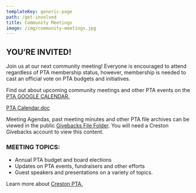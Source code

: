 ```yaml
---
templateKey: generic-page
path: /get-involved
title: Community Meetings
image: /img/community-meetings.jpg
---
```

## YOU’RE INVITED!

Join us at our next community meeting! Everyone is encouraged to attend regardless of PTA membership status, however, membership is needed to cast an official vote on PTA budgets and initiatives.

Find out about upcoming community meetings and other PTA events on the [PTA GOOGLE CALENDAR.](https://calendar.google.com/calendar/u/0/r?cid=c_5u0l6o2gc3gsf7b0ej5cup6gps@group.calendar.google.com)

[PTA Calendar.doc](https://docs.google.com/document/d/1qIB7OYtvODxUKUTlahM98hdTlmCVF44pMNs0r__a1K4/edit?usp=sharing)

Meeting Agendas, past meeting minutes and other PTA file archives can be viewed in the public [Givebacks File Folder](https://creston.memberhub.com/files/2023-2024%20General%20Meeting%20Docs). You will need a Creston Givebacks account to view this content.

### MEETING TOPICS:

* Annual PTA budget and board elections
* Updates on PTA events, fundraisers and other efforts
* Guest speakers and presentations on a variety of topics.

Learn more about [Creston PTA.](https://inquisitive-lolly-d1ee77.netlify.app/admin/#/collections/about/entries/about-creston-pta)